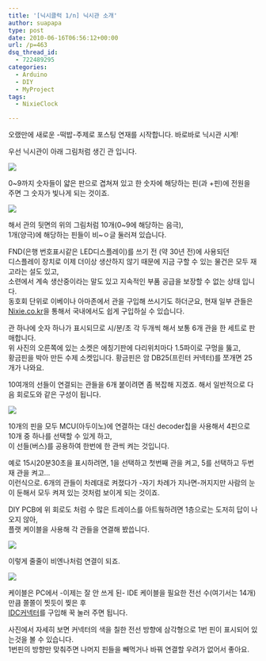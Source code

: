 ```yaml
---
title: '[닉시클럭 1/n] 닉시관 소개'
author: suapapa
type: post
date: 2010-06-16T06:56:12+00:00
url: /p=463
dsq_thread_id:
  - 722489295
categories:
  - Arduino
  - DIY
  - MyProject
tags:
  - NixieClock

---
```

오랬만에 새로운 -떡밥-주제로 포스팅 연재를 시작합니다. 바로바로 닉시관 시계!

우선 닉시관이 아래 그림처럼 생긴 관 입니다.

![](https://asset.homin.dev/blog/image/nixie_tube_off.webp)

0~9까지 숫자들이 얇은 판으로 겹쳐져 있고 한 숫자에 해당하는 핀(과 +핀)에 전원을 주면 그 숫자가 빛나게 되는 것이죠.



![](https://asset.homin.dev/blog/image/nixie_tube_legs.webp)

해서 관의 뒷면의 위의 그림처럼 10개(0~9에 해당하는 음극),  
1개(양극)에 해당하는 핀들이 비~ㅇ글 둘러져 있습니다.

FND(은행 번호표시같은 LED디스플레이)를 쓰기 전 (약 30년 전)에 사용되던  
디스플레이 장치로 이제 더이상 생산하지 않기 때문에 지금 구할 수 있는 물건은 모두 재고라는 설도 있고,  
소련에서 계속 생산중이라는 말도 있고 지속적인 부품 공급을 보장할 수 없는 상태 입니다.  
동호회 단위로 이베이나 아마존에서 관을 구입해 쓰시기도 하더군요, 현재 일부 관들은  
[Nixie.co.kr](http://www.nixie.co.kr)을 통해서 국내에서도 쉽게 구입하실 수 있습니다.

관 하나에 숫자 하나가 표시되므로 시/분/초 각 두개씩 해서 보통 6개 관을 한 세트로 판매합니다.  
위 사진의 오른쪽에 있는 소켓은 에칭기판에 다리위치마다 1.5파이로 구멍을 뚫고,  
황금핀을 박아 만든 수제 소켓입니다. 황금핀은 암 DB25(프린터 커넥터)를 쪼개면 25개가 나와요.

10여개의 선들이 연결되는 관들을 6개 붙이려면 좀 복잡해 지겠죠. 해서 일반적으로 다음 회로도와 같은 구성이 됩니다.

![](https://asset.homin.dev/blog/image/nixies_in_line.webp)

10개의 핀을 모두 MCU(아두이노)에 연결하는 대신 decoder칩을 사용해서 4핀으로 10개 중 하나를 선택할 수 있게 하고,  
이 선들(버스)를 공용하여 한번에 한 관씩 켜는 것입니다.

예로 15시20분30초을 표시하려면, 1을 선택하고 첫번째 관을 켜고, 5를 선택하고 두번재 관을 켜고&#8230;  
이런식으로. 6개의 관들이 차례대로 켜졌다가 -자기 차례가 지나면-꺼지지만 사람의 눈이 둔해서 모두 켜져 있는 것처럼 보이게 되는 것이죠.

DIY PCB에 위 회로도 처럼 수 많은 트레이스를 아트웤하려면 1층으로는 도저히 답이 나오지 않아,  
플랫 케이블을 사용해 각 관들을 연결해 봤씁니다.

![](https://asset.homin.dev/blog/image/nixies_on_plat_cable.webp)

이렇게 줄줄이 비엔나처럼 연결이 되죠.

![](https://asset.homin.dev/blog/image/plat_cable_connector.webp)

케이블은 PC에서 -이제는 잘 안 쓰게 된- IDE 케이블을 필요한 전선 수(여기서는 14개) 만큼 쫄쫄이 찟듯이 찢은 후  
[IDC커넥터](http://eleparts.co.kr/EPX34GAW)를 구입해 꾹 눌러 주면 됩니다.

사진에서 자세히 보면 커넥터의 색을 칠한 전선 방향에 삼각형으로 1번 핀이 표시되어 있는것을 볼 수 있습니다.  
1번핀의 방향만 맞춰주면 나머지 핀들을 빼먹거나 바꿔 연결할 우려가 없어서 좋아요.